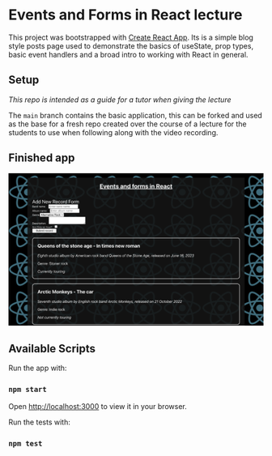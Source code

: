 # Events and Forms in React lecture

This project was bootstrapped with [Create React App](https://github.com/facebook/create-react-app). Its is a simple blog style posts page used to demonstrate the basics of useState, prop types, basic event handlers and a broad intro to working with React in general.

## Setup

_This repo is intended as a guide for a tutor when giving the lecture_

The `main` branch contains the basic application, this can be forked and used as the base for a fresh repo created over the course of a lecture for the students to use when following along with the video recording.

## Finished app

![Screenshot](./public/Completed.png)

## Available Scripts

Run the app with:

### `npm start`

Open [http://localhost:3000](http://localhost:3000) to view it in your browser.

Run the tests with:

### `npm test`
